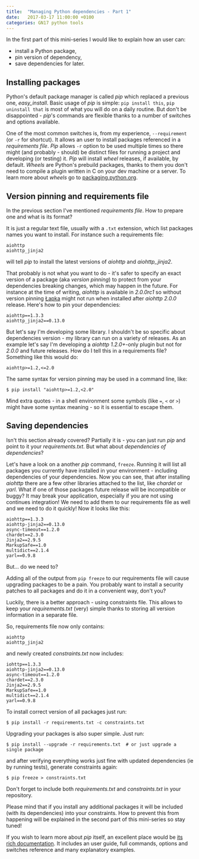 ```yaml
---
title:  "Managing Python dependencies - Part 1"
date:   2017-03-17 11:00:00 +0100
categories: GN17 python tools
---
```


In the first part of this mini-series I would like to explain how an user can:

 * install a Python package,
 * pin version of dependency,
 * save dependencies for later.

## Installing packages 

Python's default package manager is called _pip_ which replaced a previous one,
_easy\_install_. Basic usage of _pip_ is simple: `pip install this`, `pip
uninstall that` is most of what you will do on a daily routine. But don't be
disappointed - _pip_'s commands are flexible thanks to a number of switches and
options available.

One of the most common switches is, from my experience, `--requirement` (or
`-r` for shortcut). It allows an user to install packages referenced in a
_requirements file_. _Pip_ allows `-r` option to be used multiple times so
there might (and probably - should) be distinct files for running a project and
developing (or testing) it. _Pip_ will install _wheel_ releases, if available,
by default. _Wheels_ are Python's prebuild packages, thanks to them you don't
need to compile a plugin written in C on your dev machine or a server. To learn
more about _wheels_ go to [packaging.python.org](https://packaging.python.org/installing/#source-distributions-vs-wheels).


## Version pinning and requirements file

In the previous section I've mentioned _requirements file_. How to prepare one
and what is its format?

It is just a regular text file, usually with a `.txt` extension, which list
packages names you want to install. For instance such a requirements file:

```
aiohttp
aiohttp_jinja2
```

will tell _pip_ to install the latest versions of _aiohttp_ and
_aiohttp\_jinja2_.

That probably is not what you want to do - it's safer to specify an exact
version of a package (aka _version pinning_) to protect from your dependencies
breaking changes, which may happen in the future. For instance at the time of
writing, _aiohttp_ is available in _2.0.0rc1_ so without version pinning
[Łapka] might not run when installed after _aiohttp 2.0.0_ release. Here's how
to pin your dependencies:

```
aiohttp==1.3.3
aiohttp_jinja2==0.13.0
``` 

[Łapka]: https://github.com/glujan/lapka

But let's say I'm developing some library. I shouldn't be so specific about
dependencies version - my library can run on a variety of releases. As an
example let's say I'm developing a _aiohttp 1.2.0+_-only plugin but not for
_2.0.0_ and future releases. How do I tell this in a requirements file?
Something like this would do:

```
aiohttp>=1.2,<=2.0
```

The same syntax for version pinning may be used in a command line, like:

```
$ pip install "aiohttp>=1.2,<2.0"
```

Mind extra quotes - in a shell environment some symbols (like `=`, `<` or `>`)
might have some syntax meaning - so it is essential to escape them.


## Saving dependencies

Isn't this section already covered? Partially it is - you can just run _pip_
and point to it your _requirements.txt_. But what about _dependencies of
dependencies_?

Let's have a look on a another _pip_ command, `freeze`. Running it will list
all packages you currently have installed in your environment - including
dependencies of your dependencies. Now you can see, that after installing
_aiohttp_ there are a few other libraries attached to the list, like _chardet_
or _yarl_. What if one of those packages future release will be incompatible or
buggy? It may break your application, especially if you are not using continues
integration! We need to add them to our requirements file as well and we need
to do it quickly! Now it looks like this:

```
aiohttp==1.3.3
aiohttp-jinja2==0.13.0
async-timeout==1.2.0
chardet==2.3.0
Jinja2==2.9.5
MarkupSafe==1.0
multidict==2.1.4
yarl==0.9.8
```

But… do we need to?

Adding all of the output from `pip freeze` to our requirements file will cause
upgrading packages to be a pain. You probably want to install a security
patches to all packages and do it in a convenient way, don't you?

Luckily, there is a better approach - using constraints file. This allows to
keep your _requirements.txt_ (very) simple thanks to storing all version
information in a separate file.

So, requirements file now only contains:

```
aiohttp
aiohttp_jinja2
```

and newly created _constraints.txt_ now includes:

```
iohttp==1.3.3
aiohttp-jinja2==0.13.0
async-timeout==1.2.0
chardet==2.3.0
Jinja2==2.9.5
MarkupSafe==1.0
multidict==2.1.4
yarl==0.9.8
```

To install correct version of all packages just run:

```
$ pip install -r requirements.txt -c constraints.txt
```

Upgrading your packages is also super simple. Just run:

```
$ pip install --upgrade -r requirements.txt  # or just upgrade a single package
```

and after verifying everything works just fine with updated dependencies (ie by
running tests), generate constraints again:

```
$ pip freeze > constraints.txt
```

Don't forget to include both _requirements.txt_ and _constraints.txt_ in your
repository.

Please mind that if you install any additional packages it will be included
(with its dependencies) into your constraints. How to prevent this from
happening will be explained in the second part of this mini-series so stay
tuned!

If you wish to learn more about _pip_ itself, an excellent place would be [its
rich documentation](https://pip.pypa.io/). It includes an user guide, full
commands, options and switches reference and many explanatory examples.
